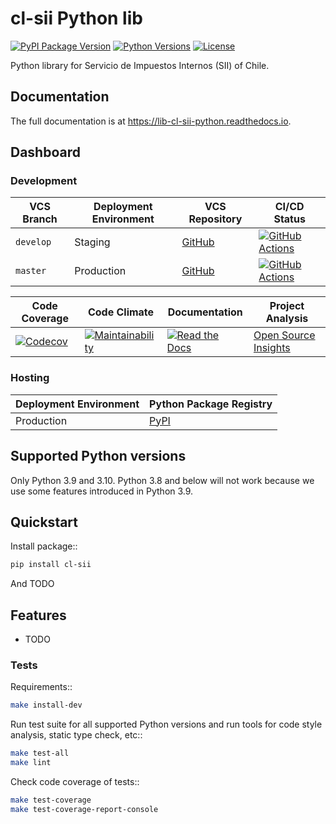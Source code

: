 # cl-sii Python lib

[![PyPI Package Version](https://img.shields.io/pypi/v/cl-sii)](https://pypi.org/project/cl-sii/)
[![Python Versions](https://img.shields.io/pypi/pyversions/cl-sii)](https://pypi.org/project/cl-sii/)
[![License](https://img.shields.io/pypi/l/cl-sii)](https://pypi.org/project/cl-sii/)

Python library for Servicio de Impuestos Internos (SII) of Chile.

## Documentation

The full documentation is at <https://lib-cl-sii-python.readthedocs.io>.

## Dashboard

### Development

| VCS Branch | Deployment Environment | VCS Repository | CI/CD Status |
| ---------- | ---------------------- | -------------- | ------------ |
| `develop` | Staging | [GitHub](https://github.com/fyntex/lib-cl-sii-python/tree/develop) | [![GitHub Actions](https://github.com/fyntex/lib-cl-sii-python/actions/workflows/ci-cd.yaml/badge.svg?branch=develop)](https://github.com/fyntex/lib-cl-sii-python/actions/workflows/ci-cd.yaml?query=branch:develop) |
| `master` | Production | [GitHub](https://github.com/fyntex/lib-cl-sii-python/tree/master) | [![GitHub Actions](https://github.com/fyntex/lib-cl-sii-python/actions/workflows/ci-cd.yaml/badge.svg?branch=master)](https://github.com/fyntex/lib-cl-sii-python/actions/workflows/ci-cd.yaml?query=branch:master) |

| Code Coverage | Code Climate | Documentation | Project Analysis |
| ------------- | ------------ | ------------- | ---------------- |
| [![Codecov](https://codecov.io/gh/cordada/lib-cl-sii-python/graph/badge.svg?token=VdwPUEUzzQ)](https://codecov.io/gh/cordada/lib-cl-sii-python) | [![Maintainability](https://api.codeclimate.com/v1/badges/c4e8a9b023310ff8c276/maintainability)](https://codeclimate.com/github/fyntex/lib-cl-sii-python/maintainability) | [![Read the Docs](https://readthedocs.org/projects/lib-cl-sii-python/badge/)](https://readthedocs.org/projects/lib-cl-sii-python/) | [Open Source Insights](https://deps.dev/pypi/cl-sii) |

### Hosting

| Deployment Environment | Python Package Registry |
| ---------------------- | ----------------------- |
| Production | [PyPI](https://pypi.org/project/cl-sii/) |

## Supported Python versions

Only Python 3.9 and 3.10. Python 3.8 and below will not work because we use some features
introduced in Python 3.9.

## Quickstart

Install package::

```sh
pip install cl-sii
```

And TODO

## Features

- TODO

### Tests

Requirements::

```sh
make install-dev
```

Run test suite for all supported Python versions and run tools for
code style analysis, static type check, etc::

```sh
make test-all
make lint
```

Check code coverage of tests::

```sh
make test-coverage
make test-coverage-report-console
```

